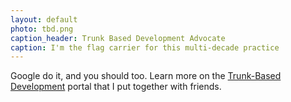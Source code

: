 ```yaml
---
layout: default
photo: tbd.png
caption_header: Trunk Based Development Advocate
caption: I'm the flag carrier for this multi-decade practice
---
```


Google do it, and you should too. Learn more on the <a target="_blank" href="https://trunkbaseddevelopment.com">Trunk-Based Development</a> portal that I put together with friends.
